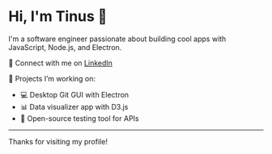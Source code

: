 # Hi, I'm Tinus 👋

I'm a software engineer passionate about building cool apps with JavaScript, Node.js, and Electron.

🔗 Connect with me on [LinkedIn]([https://www.linkedin.com/in/YOUR-LINKEDIN-USERNAME](https://www.linkedin.com/in/tinushmihiran/))

🚀 Projects I’m working on:
- 💻 Desktop Git GUI with Electron
- 📊 Data visualizer app with D3.js
- 🧪 Open-source testing tool for APIs

---

Thanks for visiting my profile!

